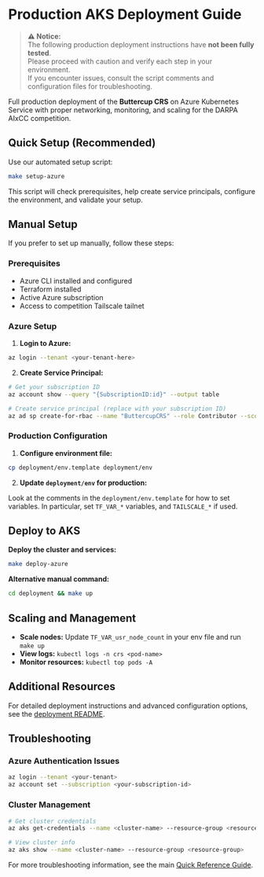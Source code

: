 # Production AKS Deployment Guide

> **⚠️ Notice:**  
> The following production deployment instructions have **not been fully tested**.  
> Please proceed with caution and verify each step in your environment.  
> If you encounter issues, consult the script comments and configuration files for troubleshooting.

Full production deployment of the **Buttercup CRS** on Azure Kubernetes Service with proper networking, monitoring, and scaling for the DARPA AIxCC competition.

## Quick Setup (Recommended)

Use our automated setup script:

```bash
make setup-azure
```

This script will check prerequisites, help create service principals, configure the environment, and validate your setup.

## Manual Setup

If you prefer to set up manually, follow these steps:

### Prerequisites

- Azure CLI installed and configured
- Terraform installed
- Active Azure subscription
- Access to competition Tailscale tailnet

### Azure Setup

1. **Login to Azure:**

```bash
az login --tenant <your-tenant-here>
```

2. **Create Service Principal:**

```bash
# Get your subscription ID
az account show --query "{SubscriptionID:id}" --output table

# Create service principal (replace with your subscription ID)
az ad sp create-for-rbac --name "ButtercupCRS" --role Contributor --scopes /subscriptions/<YOUR-SUBSCRIPTION-ID>
```

### Production Configuration

1. **Configure environment file:**

```bash
cp deployment/env.template deployment/env
```

2. **Update `deployment/env` for production:**

Look at the comments in the `deployment/env.template` for how to set variables.
In particular, set `TF_VAR_*` variables, and `TAILSCALE_*` if used.

## Deploy to AKS

**Deploy the cluster and services:**

```bash
make deploy-azure
```

**Alternative manual command:**

```bash
cd deployment && make up
```

## Scaling and Management

- **Scale nodes:** Update `TF_VAR_usr_node_count` in your env file and run `make up`
- **View logs:** `kubectl logs -n crs <pod-name>`
- **Monitor resources:** `kubectl top pods -A`

## Additional Resources

For detailed deployment instructions and advanced configuration options, see the [deployment README](deployment/README.md).

## Troubleshooting

### Azure Authentication Issues

```bash
az login --tenant <your-tenant>
az account set --subscription <your-subscription-id>
```

### Cluster Management

```bash
# Get cluster credentials
az aks get-credentials --name <cluster-name> --resource-group <resource-group>

# View cluster info
az aks show --name <cluster-name> --resource-group <resource-group>
```

For more troubleshooting information, see the main [Quick Reference Guide](QUICK_REFERENCE.md).